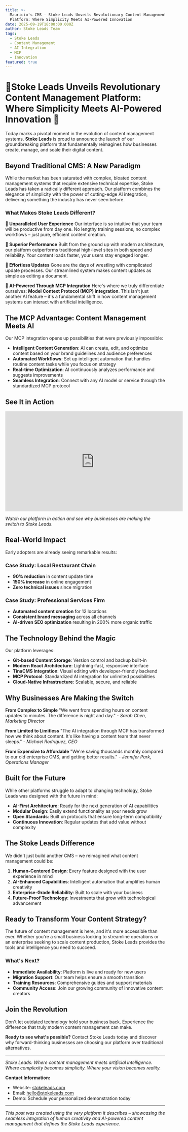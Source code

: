 ```yaml
---
title: >-
  Mauricio's CMS – Stoke Leads Unveils Revolutionary Content Management
  Platform: Where Simplicity Meets AI-Powered Innovation
date: 2025-09-19T18:00:00.000Z
author: Stoke Leads Team
tags:
  - Stoke Leads
  - Content Management
  - AI Integration
  - MCP
  - Innovation
featured: true
---
```


# 🎉Stoke Leads Unveils Revolutionary Content Management Platform: Where Simplicity Meets AI-Powered Innovation 🎉

Today marks a pivotal moment in the evolution of content management systems. **Stoke Leads** is proud to announce the launch of our groundbreaking platform that fundamentally reimagines how businesses create, manage, and scale their digital content.

## Beyond Traditional CMS: A New Paradigm

While the market has been saturated with complex, bloated content management systems that require extensive technical expertise, Stoke Leads has taken a radically different approach. Our platform combines the elegance of simplicity with the power of cutting-edge AI integration, delivering something the industry has never seen before.

### What Makes Stoke Leads Different?

**🎯 Unparalleled User Experience**
Our interface is so intuitive that your team will be productive from day one. No lengthy training sessions, no complex workflows – just pure, efficient content creation.

**🚀 Superior Performance**
Built from the ground up with modern architecture, our platform outperforms traditional high-level sites in both speed and reliability. Your content loads faster, your users stay engaged longer.

**🔄 Effortless Updates**
Gone are the days of wrestling with complicated update processes. Our streamlined system makes content updates as simple as editing a document.

**🤖 AI-Powered Through MCP Integration**
Here's where we truly differentiate ourselves: **Model Context Protocol (MCP) integration**. This isn't just another AI feature – it's a fundamental shift in how content management systems can interact with artificial intelligence.

## The MCP Advantage: Content Management Meets AI

Our MCP integration opens up possibilities that were previously impossible:

* **Intelligent Content Generation**: AI can create, edit, and optimize content based on your brand guidelines and audience preferences
* **Automated Workflows**: Set up intelligent automation that handles routine content tasks while you focus on strategy
* **Real-time Optimization**: AI continuously analyzes performance and suggests improvements
* **Seamless Integration**: Connect with any AI model or service through the standardized MCP protocol

## See It in Action

<iframe width="560" height="315" src="https://www.youtube.com/embed/5zxZ69tyuwc?si=cMy5RcW3htNb_rkG" title="YouTube video player" frameborder="0" allow="accelerometer; autoplay; clipboard-write; encrypted-media; gyroscope; picture-in-picture; web-share" referrerpolicy="strict-origin-when-cross-origin" allowfullscreen></iframe>

*Watch our platform in action and see why businesses are making the switch to Stoke Leads.*

## Real-World Impact

Early adopters are already seeing remarkable results:

### Case Study: Local Restaurant Chain

* **90% reduction** in content update time
* **150% increase** in online engagement
* **Zero technical issues** since migration

### Case Study: Professional Services Firm

* **Automated content creation** for 12 locations
* **Consistent brand messaging** across all channels
* **AI-driven SEO optimization** resulting in 200% more organic traffic

## The Technology Behind the Magic

Our platform leverages:

* **Git-based Content Storage**: Version control and backup built-in
* **Modern React Architecture**: Lightning-fast, responsive interface
* **TinaCMS Integration**: Visual editing with developer-friendly backend
* **MCP Protocol**: Standardized AI integration for unlimited possibilities
* **Cloud-Native Infrastructure**: Scalable, secure, and reliable

## Why Businesses Are Making the Switch

**From Complex to Simple**
"We went from spending hours on content updates to minutes. The difference is night and day." - *Sarah Chen, Marketing Director*

**From Limited to Limitless**
"The AI integration through MCP has transformed how we think about content. It's like having a content team that never sleeps." - *Michael Rodriguez, CEO*

**From Expensive to Affordable**
"We're saving thousands monthly compared to our old enterprise CMS, and getting better results." - *Jennifer Park, Operations Manager*

## Built for the Future

While other platforms struggle to adapt to changing technology, Stoke Leads was designed with the future in mind:

* **AI-First Architecture**: Ready for the next generation of AI capabilities
* **Modular Design**: Easily extend functionality as your needs grow
* **Open Standards**: Built on protocols that ensure long-term compatibility
* **Continuous Innovation**: Regular updates that add value without complexity

## The Stoke Leads Difference

We didn't just build another CMS – we reimagined what content management could be:

1. **Human-Centered Design**: Every feature designed with the user experience in mind
2. **AI-Enhanced Capabilities**: Intelligent automation that amplifies human creativity
3. **Enterprise-Grade Reliability**: Built to scale with your business
4. **Future-Proof Technology**: Investments that grow with technological advancement

## Ready to Transform Your Content Strategy?

The future of content management is here, and it's more accessible than ever. Whether you're a small business looking to streamline operations or an enterprise seeking to scale content production, Stoke Leads provides the tools and intelligence you need to succeed.

### What's Next?

* **Immediate Availability**: Platform is live and ready for new users
* **Migration Support**: Our team helps ensure a smooth transition
* **Training Resources**: Comprehensive guides and support materials
* **Community Access**: Join our growing community of innovative content creators

## Join the Revolution

Don't let outdated technology hold your business back. Experience the difference that truly modern content management can make.

**Ready to see what's possible?** Contact Stoke Leads today and discover why forward-thinking businesses are choosing our platform over traditional alternatives.

***

*Stoke Leads: Where content management meets artificial intelligence. Where complexity becomes simplicity. Where your vision becomes reality.*

**Contact Information:**

* Website: [stokeleads.com](https://stokeleads.com)
* Email: [hello@stokeleads.com](mailto:hello@stokeleads.com)
* Demo: Schedule your personalized demonstration today

***

*This post was created using the very platform it describes – showcasing the seamless integration of human creativity and AI-powered content management that defines the Stoke Leads experience.*
